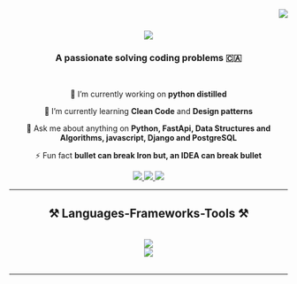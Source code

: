 <img align="right" src="https://visitor-badge.laobi.icu/badge?page_id=idiotcommerce.idiotcommerce" />

<h1 align="center">
    <img src="https://readme-typing-svg.herokuapp.com/?font=Righteous&size=35&center=true&vCenter=true&width=500&height=70&duration=4000&lines=Hi+There!+👋;+I'm+kancharla+srinadh+!;" />
</h1>

<h3 align="center">A passionate solving coding problems 🇨🇦</h3>

<br/>

<div align="center">
 
 🔭 I’m currently working on **python distilled**
 
 🌱 I’m currently learning **Clean Code** and **Design patterns**

 💬 Ask me about anything on **Python, FastApi, Data Structures and Algorithms, javascript, Django and PostgreSQL**

 ⚡ Fun fact **bullet can break Iron but, an IDEA can break bullet** 
 
 </div>

<div align="center"> 
  <a href="mailto:kancharla0001@gmail.com">
    <img src="https://img.shields.io/badge/Gmail-333333?style=for-the-badge&logo=gmail&logoColor=red" />
  </a>
  <a href="https://www.linkedin.com/in/kancharla-srinadh/" target="blank">
    <img src="https://img.shields.io/badge/LinkedIn-0077B5?style=for-the-badge&logo=linkedin&logoColor=white" target="blank" />
  </a>
  <a href="https://github.com/idiotcommerce" target="_blank">
     <img src="https://img.shields.io/badge/Portfolio-FF5722?style=for-the-badge&logo=todoist&logoColor=white" target="blank" /> <!-- sqlite, safari, google-chrome are other good icon options -->
  </a>
</div>

 <hr/>
 
<h2 align="center">⚒️ Languages-Frameworks-Tools ⚒️</h2>
<br/>
<div align="center">
    <img src="https://skillicons.dev/icons?i=python,aws,postgresql,django,fastapi" /><br>
    <img src="https://skillicons.dev/icons?i=github,html,javascript,css,vscode,atom,git" />
</div>

<br/>
<hr/>








